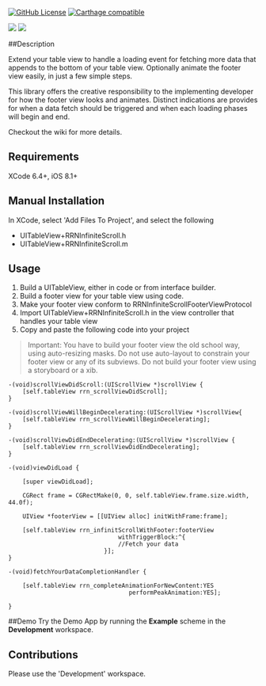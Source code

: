 [![GitHub License](https://img.shields.io/badge/license-MIT-lightgrey.svg)](https://raw.githubusercontent.com/rob-nash/InfiniteScroll/master/Licence.md)
[![Carthage compatible](https://img.shields.io/badge/Carthage-compatible-4BC51D.svg?style=flat)](https://github.com/Carthage/Carthage)

![](http://i.imgur.com/iHGMhrk.gif?1)
![](http://i.imgur.com/19aTCJy.gif?1)

##Description

Extend your table view to handle a loading event for fetching more data that appends to the bottom of your table view. Optionally animate the footer view easily, in just a few simple steps.

This library offers the creative responsibility to the implementing developer for how the footer view looks and animates. Distinct indications are provides for when a data fetch should be triggered and when each loading phases will begin and end.

Checkout the wiki for more details.

## Requirements
XCode 6.4+, iOS 8.1+

## Manual Installation
In XCode, select 'Add Files To Project', and select the following

* UITableView+RRNInfiniteScroll.h
* UITableView+RRNInfiniteScroll.m

## Usage
1. Build a UITableView, either in code or from interface builder.
2. Build a footer view for your table view using code. 
3. Make your footer view conform to RRNInfiniteScrollFooterViewProtocol
4. Import UITableView+RRNInfiniteScroll.h in the view controller that handles your table view
5. Copy and paste the following code into your project

>Important: You have to build your footer view the old school way, using auto-resizing masks. Do not use auto-layout to constrain your footer view or any of its subviews. Do not build your footer view using a storyboard or a xib.

    -(void)scrollViewDidScroll:(UIScrollView *)scrollView {
        [self.tableView rrn_scrollViewDidScroll];
    }

    -(void)scrollViewWillBeginDecelerating:(UIScrollView *)scrollView{
        [self.tableView rrn_scrollViewWillBeginDecelerating];
    }

    -(void)scrollViewDidEndDecelerating:(UIScrollView *)scrollView {
        [self.tableView rrn_scrollViewDidEndDecelerating];
    }

    -(void)viewDidLoad {
    
        [super viewDidLoad];
    
        CGRect frame = CGRectMake(0, 0, self.tableView.frame.size.width, 44.0f);
    
        UIView *footerView = [[UIView alloc] initWithFrame:frame];

        [self.tableView rrn_infinitScrollWithFooter:footerView
                                   withTriggerBlock:^{
                                   //Fetch your data
                               }];
    }

    -(void)fetchYourDataCompletionHandler {
    
        [self.tableView rrn_completeAnimationForNewContent:YES
                                      performPeakAnimation:YES];
    
    }

##Demo
Try the Demo App by running the **Example** scheme in the **Development** workspace.

## Contributions
Please use the 'Development' workspace.